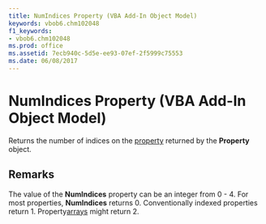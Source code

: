 ```yaml
---
title: NumIndices Property (VBA Add-In Object Model)
keywords: vbob6.chm102048
f1_keywords:
- vbob6.chm102048
ms.prod: office
ms.assetid: 7ecb940c-5d5e-ee93-07ef-2f5999c75553
ms.date: 06/08/2017
---
```



# NumIndices Property (VBA Add-In Object Model)



Returns the number of indices on the [property](../../Glossary/vbe-glossary.md) returned by the **Property** object.

## Remarks

The value of the  **NumIndices** property can be an integer from 0 - 4. For most properties, **NumIndices** returns 0. Conventionally indexed properties return 1. Property[arrays](../../Glossary/vbe-glossary.md) might return 2.

